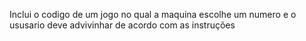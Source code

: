 Inclui o codigo de um jogo no qual a maquina escolhe um numero e o ususario deve advivinhar de acordo com as instruções
